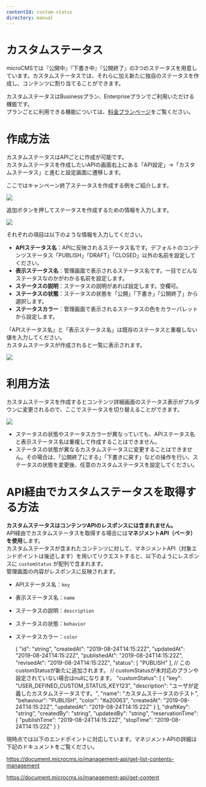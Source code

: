 ```yaml
---
contentId: custom-status
directory: manual
---
```


# カスタムステータス

microCMSでは『公開中』『下書き中』『公開終了』の3つのステータスを用意しています。カスタムステータスでは、それらに加え新たに独自のステータスを作成し、コンテンツに割り当てることができます。

カスタムステータスはBusinessプラン、Enterpriseプランでご利用いただける機能です。  
プランごとに利用できる機能については、[料金プランページ](https://microcms.io/pricing)をご覧ください。

作成方法
====

カスタムステータスはAPIごとに作成が可能です。  
カスタムステータスを作成したいAPIの画面右上にある「API設定」→「カスタムステータス」と進むと設定画面に遷移します。  
  
ここではキャンペーン終了ステータスを作成する例をご紹介します。  
  
![](https://images.microcms-assets.io/assets/d6af1616730544a596d299c20834f460/55b44d1257f442008f1aa255bdbc3aeb/CleanShot%202023-08-15%20at%2011.25.04.png)  
  
追加ボタンを押してステータスを作成するための情報を入力します。  
  
![](https://images.microcms-assets.io/assets/d6af1616730544a596d299c20834f460/766acff2264e4d60aca4b66d0b464a1a/%E4%BB%AE_%E3%82%AB%E3%82%B9%E3%82%BF%E3%83%A0%E3%82%B9%E3%83%86%E3%83%BC%E3%82%BF%E3%82%B9%E4%BD%9C%E6%88%90.jpg)  
  
それぞれの項目は以下のような情報を入力してください。

*   **APIステータス名**：APIに反映されるステータス名です。デフォルトのコンテンツステータス「PUBLISH」「DRAFT」「CLOSED」以外の名前を設定してください。
*   **表示ステータス名**：管理画面で表示されるステータス名です。一目でどんなステータスなのかがわかる名前を設定します。
*   **ステータスの説明**：ステータスの説明があれば設定します。空欄可。
*   **ステータスの状態**：ステータスの状態を「公開」「下書き」「公開終了」から選択します。
*   **ステータスカラー**：管理画面で表示されるステータスの色をカラーパレットから設定します。

  
「APIステータス名」と「表示ステータス名」は既存のステータスと重複しない値を入力してください。  
カスタムステータスが作成されると一覧に表示されます。  
  
![](https://images.microcms-assets.io/assets/d6af1616730544a596d299c20834f460/545895a67a7f4e7bb1aa5281e8aa65ba/CleanShot%202023-08-15%20at%2011.31.08.png)  

利用方法
====

カスタムステータスを作成するとコンテンツ詳細画面のステータス表示がプルダウンに変更されるので、ここでステータスを切り替えることができます。  
  
![](https://images.microcms-assets.io/assets/d6af1616730544a596d299c20834f460/ab2fa9868abe40f388539c6026b78524/CleanShot%202023-08-15%20at%2011.33.45.png)

*   ステータスの状態やステータスカラーが異なっていても、APIステータス名と表示ステータス名は重複して作成することはできません。
*   ステータスの状態が異なるカスタムステータスに変更することはできません。その場合は、「公開終了にする」「下書きに戻す」などの操作を行い、ステータスの状態を変更後、任意のカスタムステータスを設定してください。

API経由でカスタムステータスを取得する方法
======================

**カスタムステータスはコンテンツAPIのレスポンスには含まれません。**  
API経由でカスタムステータスを取得する場合には**マネジメントAPI（ベータ）を使用**します。  
カスタムステータスが含まれたコンテンツに対して、マネジメントAPI（対象エンドポイントは後述します）を用いてリクエストすると、以下のようにレスポンスに `customStatus` が配列で含まれます。  
管理画面の内容がレスポンスに反映されます。

*   APIステータス名：`key`
*   表示ステータス名：`name`
*   ステータスの説明：`description`
*   ステータスの状態：`behavior`
*   ステータスカラー：`color`

    {
      "id": "string",
      "createdAt": "2019-08-24T14:15:22Z",
      "updatedAt": "2019-08-24T14:15:22Z",
      "publishedAt": "2019-08-24T14:15:22Z",
      "revisedAt": "2019-08-24T14:15:22Z",
      "status": [
        "PUBLISH"
      ],
      // このcustomStatusが新たに追加されます。
      // customStatusが未対応のプランや設定されていない場合はnullになります。
      "customStatus": [
        {
          "key": "USER_DEFINED_CUSTOM_STATUS_KEY123",
          "description": "ユーザが定義したカスタムステータスです。",
          "name": "カスタムステータスのテスト",
          "behaviour": "PUBLISH",
          "color": "#a20063",
          "createdAt": "2019-08-24T14:15:22Z",
          "updatedAt": "2019-08-24T14:15:22Z"
        }
      ],
      "draftKey": "string",
      "createdBy": "string",
      "updatedBy": "string",
      "reservationTime": {
        "publishTime": "2019-08-24T14:15:22Z",
        "stopTime": "2019-08-24T14:15:22Z"
      }
    }

  
現時点では以下のエンドポイントに対応しています。マネジメントAPIの詳細は下記のドキュメントをご覧ください。

https://document.microcms.io/management-api/get-list-contents-management

https://document.microcms.io/management-api/get-content